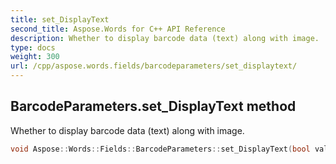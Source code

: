 ```yaml
---
title: set_DisplayText
second_title: Aspose.Words for C++ API Reference
description: Whether to display barcode data (text) along with image.
type: docs
weight: 300
url: /cpp/aspose.words.fields/barcodeparameters/set_displaytext/
---
```

## BarcodeParameters.set_DisplayText method


Whether to display barcode data (text) along with image.

```cpp
void Aspose::Words::Fields::BarcodeParameters::set_DisplayText(bool value)
```

